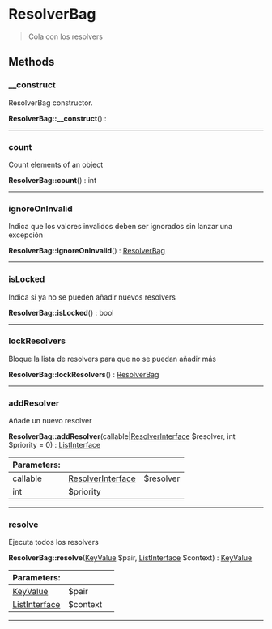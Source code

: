 
                                                                                                                                            
    
# ResolverBag


> Cola con los resolvers
>
> 








## Methods

### __construct
ResolverBag constructor.


**ResolverBag::__construct**() : 



---


### count
Count elements of an object


**ResolverBag::count**() : int



---


### ignoreOnInvalid
Indica que los valores invalidos deben ser ignorados sin lanzar una excepción


**ResolverBag::ignoreOnInvalid**() : [ResolverBag](../../../../ResolverBag.md)



---


### isLocked
Indica si ya no se pueden añadir nuevos resolvers


**ResolverBag::isLocked**() : bool



---


### lockResolvers
Bloque la lista de resolvers para que no se puedan añadir más


**ResolverBag::lockResolvers**() : [ResolverBag](../../../../ResolverBag.md)



---


### addResolver
Añade un nuevo resolver


**ResolverBag::addResolver**(callable|[ResolverInterface](../../../../ResolverInterface.md) $resolver, int $priority = 0) : [ListInterface](../../../../ListInterface.md)


|Parameters: | | |
| --- | --- | --- |
|callable|[ResolverInterface](../../../../ResolverInterface.md) |$resolver |  |
|int |$priority |  |

---


### resolve
Ejecuta todos los resolvers


**ResolverBag::resolve**([KeyValue](../../../../KeyValue.md) $pair, [ListInterface](../../../../ListInterface.md) $context) : [KeyValue](../../../../KeyValue.md)


|Parameters: | | |
| --- | --- | --- |
|[KeyValue](../../../../KeyValue.md) |$pair |  |
|[ListInterface](../../../../ListInterface.md) |$context |  |

---


                                                                                                                                                                                                                                                                                                                                                                                                            
    
                                                                                                                                                                                                                                                                             
                
